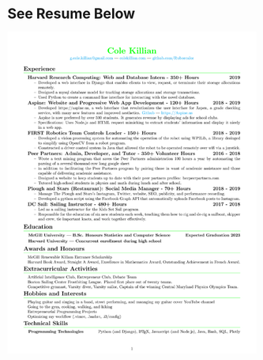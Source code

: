 # See Resume Below

![Cannot display resume.jpg](https://github.com/Ruborcalor/resume/raw/master/resume.jpg "Resume.jpg")
